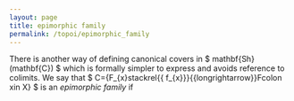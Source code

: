 ```yaml
---
layout: page
title: epimorphic family
permalink: /topoi/epimorphic_family
---
```

There is another way of defining canonical covers in $ mathbf{Sh}(mathbf{C}) $ which is formally simpler to express and avoids reference to colimits. We say that $ C={F_{x}stackrel{{ f_{x}}}{{longrightarrow}}Fcolon xin X} $ is an _epimorphic family_ if
